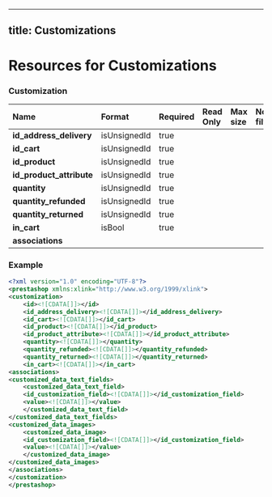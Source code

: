 
---
title: Customizations
---

# Resources for Customizations


### Customization

|           Name           |    Format    | Required | Read Only | Max size | Not filterable | Description |
| :----------------------- | :----------- | :------- | :-------- | :------- | :------------- | :---------- |
| **id_address_delivery**  | isUnsignedId | true     |           |          |                |             |
| **id_cart**              | isUnsignedId | true     |           |          |                |             |
| **id_product**           | isUnsignedId | true     |           |          |                |             |
| **id_product_attribute** | isUnsignedId | true     |           |          |                |             |
| **quantity**             | isUnsignedId | true     |           |          |                |             |
| **quantity_refunded**    | isUnsignedId | true     |           |          |                |             |
| **quantity_returned**    | isUnsignedId | true     |           |          |                |             |
| **in_cart**              | isBool       | true     |           |          |                |             |
| **associations**         |              |          |           |          |                |             |


### Example

```xml
<?xml version="1.0" encoding="UTF-8"?>
<prestashop xmlns:xlink="http://www.w3.org/1999/xlink">
<customization>
	<id><![CDATA[]]></id>
	<id_address_delivery><![CDATA[]]></id_address_delivery>
	<id_cart><![CDATA[]]></id_cart>
	<id_product><![CDATA[]]></id_product>
	<id_product_attribute><![CDATA[]]></id_product_attribute>
	<quantity><![CDATA[]]></quantity>
	<quantity_refunded><![CDATA[]]></quantity_refunded>
	<quantity_returned><![CDATA[]]></quantity_returned>
	<in_cart><![CDATA[]]></in_cart>
<associations>
<customized_data_text_fields>
	<customized_data_text_field>
	<id_customization_field><![CDATA[]]></id_customization_field>
	<value><![CDATA[]]></value>
	</customized_data_text_field>
</customized_data_text_fields>
<customized_data_images>
	<customized_data_image>
	<id_customization_field><![CDATA[]]></id_customization_field>
	<value><![CDATA[]]></value>
	</customized_data_image>
</customized_data_images>
</associations>
</customization>
</prestashop>

```

